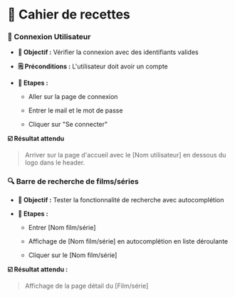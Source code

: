 # **📒 Cahier de recettes**

### 👤 Connexion Utilisateur

- **🎯 Objectif :** Vérifier la connexion avec des identifiants valides

- **🗒️ Préconditions :** L'utilisateur doit avoir un compte 

- **🧮 Etapes :** 

    - Aller sur la page de connexion

    - Entrer le mail et le mot de passe

    - Cliquer sur "Se connecter"

**☑️ Résultat attendu**
> Arriver sur la page d'accueil avec le \[Nom utilisateur] en dessous du logo dans le header.



### 🔍 Barre de recherche de films/séries

- **🎯 Objectif :** Tester la fonctionnalité de recherche avec autocomplétion

- **🧮 Etapes :**

    - Entrer \[Nom film/série]

    - Affichage de \[Nom film/série] en autocomplétion en liste déroulante

    - Cliquer sur le [Nom film/série]

**☑️ Résultat attendu :**
> Affichage de la page détail du \[Film/série]

